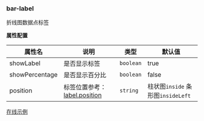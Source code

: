 ### bar-label

折线图数据点标签

**属性配置**

| 属性名       | 说明                                                                                                | 类型      | 默认值                            |
| ------------ | --------------------------------------------------------------------------------------------------- | --------- | --------------------------------- |
| showLabel    | 是否显示标签                                                                                        | `boolean` | true                              |
| showPercentage | 是否显示百分比                                                                                    | `boolean` | false                              |
| position     | 标签位置参考：[label.position](https://echarts.apache.org/zh/option.html#series-bar.label.position) | `string`  | 柱状图`inside` 条形图`insideLeft` |

[在线示例](/rocket-chart-gallery/example/play#bar-label)